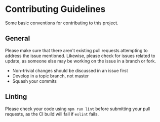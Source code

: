 # Contributing Guidelines

Some basic conventions for contributing to this project.

## General

Please make sure that there aren't existing pull requests attempting to address the issue mentioned. Likewise, please check for issues related to update, as someone else may be working on the issue in a branch or fork.

- Non-trivial changes should be discussed in an issue first
- Develop in a topic branch, not master
- Squash your commits

## Linting

Please check your code using `npm run lint` before submitting your pull requests, as the CI build will fail if `eslint` fails.
